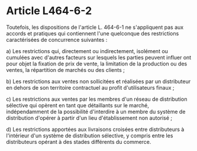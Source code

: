 # Article L464-6-2

Toutefois, les dispositions de l'article L. 464-6-1 ne s'appliquent pas aux accords et pratiques qui contiennent l'une quelconque des restrictions caractérisées de concurrence suivantes :

a) Les restrictions qui, directement ou indirectement, isolément ou cumulées avec d'autres facteurs sur lesquels les parties peuvent influer ont pour objet la fixation de prix de vente, la limitation de la production ou des ventes, la répartition de marchés ou des clients ;

b) Les restrictions aux ventes non sollicitées et réalisées par un distributeur en dehors de son territoire contractuel au profit d'utilisateurs finaux ;

c) Les restrictions aux ventes par les membres d'un réseau de distribution sélective qui opèrent en tant que détaillants sur le marché, indépendamment de la possibilité d'interdire à un membre du système de distribution d'opérer à partir d'un lieu d'établissement non autorisé ;

d) Les restrictions apportées aux livraisons croisées entre distributeurs à l'intérieur d'un système de distribution sélective, y compris entre les distributeurs opérant à des stades différents du commerce.

